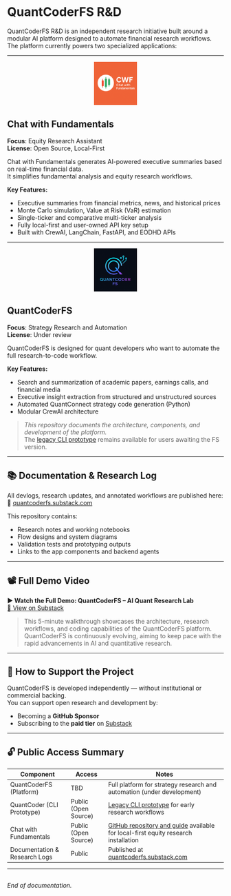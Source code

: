 # QuantCoderFS R&D 

QuantCoderFS R&D is an independent research initiative built around a modular AI platform designed to automate financial research workflows.
The platform currently powers two specialized applications:

---

<p align="center">
  <img src="logocwf.png" alt="Chat with Fundamentals Logo" width="100"/>
</p>

## Chat with Fundamentals

**Focus**: Equity Research Assistant  
**License**: Open Source, Local-First

Chat with Fundamentals generates AI-powered executive summaries based on real-time financial data.  
It simplifies fundamental analysis and equity research workflows.

**Key Features:**
- Executive summaries from financial metrics, news, and historical prices
- Monte Carlo simulation, Value at Risk (VaR) estimation
- Single-ticker and comparative multi-ticker analysis
- Fully local-first and user-owned API key setup
- Built with CrewAI, LangChain, FastAPI, and EODHD APIs

---

<p align="center">
  <img src="logo.png" alt="QuantCoderFS Logo" width="100"/>
</p>

## QuantCoderFS

**Focus**: Strategy Research and Automation  
**License**: Under review

QuantCoderFS is designed for quant developers who want to automate the full research-to-code workflow.

**Key Features:**
- Search and summarization of academic papers, earnings calls, and financial media
- Executive insight extraction from structured and unstructured sources
- Automated QuantConnect strategy code generation (Python)
- Modular CrewAI architecture
  
> _This repository documents the architecture, components, and development of the platform._  
> The [legacy CLI prototype](https://github.com/SL-Mar/quantcoder-legacy) remains available for users awaiting the FS version. 

---

## 📚 Documentation & Research Log

All devlogs, research updates, and annotated workflows are published here:  
🔗 [quantcoderfs.substack.com](https://quantcoderfs.substack.com)

This repository contains:
- Research notes and working notebooks  
- Flow designs and system diagrams  
- Validation tests and prototyping outputs  
- Links to the app components and backend agents

---

## 📽 Full Demo Video

**▶ Watch the Full Demo: QuantCoderFS – AI Quant Research Lab**  
[🔗 View on Substack](https://open.substack.com/pub/quantcoderfs/p/full-demo-quantcoder-fs-ai-quant?r=5hdac8&utm_campaign=post&utm_medium=web&showWelcomeOnShare=false)

> This 5-minute walkthrough showcases the architecture, research workflows, and coding capabilities of the QuantCoderFS platform.
> QuantCoderFS is continuously evolving, aiming to keep pace with the rapid advancements in AI and quantitative research.

---

## 🤝 How to Support the Project

QuantCoderFS is developed independently — without institutional or commercial backing.  
You can support open research and development by:

- Becoming a **GitHub Sponsor**  
- Subscribing to the **paid tier** on [Substack](https://quantcoderfs.substack.com)

---

## 🔓 Public Access Summary

| Component                 | Access                  | Notes |
|----------------------------|--------------------------|-------|
| QuantCoderFS (Platform)    | TBD                      | Full platform for strategy research and automation (under development) |
| QuantCoder (CLI Prototype) | Public (Open Source)      | [Legacy CLI prototype](https://github.com/SL-Mar/quantcoder-legacy) for early research workflows |
| Chat with Fundamentals     | Public (Open Source)      | [GitHub repository and guide](https://quantcoderfs.substack.com/s/chat-with-fundamentals) available for local-first equity research installation |
| Documentation & Research Logs | Public               | Published at [quantcoderfs.substack.com](https://quantcoderfs.substack.com) |

---

##  
_End of documentation._

